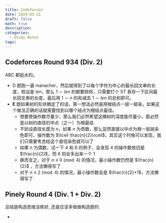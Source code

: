 ```yaml
---
title: Codeforces
date: 2024-03-21
draft: false
math: true
description: 
categories:
  - Study Notes
tags:
---
```


## Codeforces Round 934 (Div. 2)

ABC 都挺水的。

- D 题跑一遍 manacher，然后就得到了以每个字符为中心的最长回文串的长度，假设是 $len$，那么 $1\sim len$ 的都要排除，只需要打个 ST 表存一下区间最长回文串的长度，最后用 $1\sim n$ 的和减去 $1\sim len$ 的总和即可。
- **E** 题如果树的形状确定了的话，第一想法必然是用根结点一层一层染，如果这个做法正确的话就需要找到以哪个结点为根结点最佳。
	- 想要使操作数尽量少，那么我们必然希望这棵树的深度能尽量小，那必然是以树的直径的中点（之一）为根最佳
	- 不妨设直径长度为 $n$，如果 $n$ 为奇数，那么显然直接以中点为根一层层染色即可，操作数为 $\lceil \frac{n}{2}\rceil$，其实这个时候可以发现，我们只需要考虑给这个直径染色就可以了
	- 如果 $n$ 为偶数，试一下 4 和 6 的例子，会发现 4 的操作数依旧是 $\frac{n}{2}$，而 6 则会多出来一个 1
	- 换而言之，对于 $n\equiv 0\pmod{4}$ 的情况，最小操作数仍然是 $\frac{n}{2}$ ，方法懒得写了
	- 对于 $n\equiv 2\pmod{4}$ 的情况，最小操作数会是 $\frac{n}{2}+1$，方法懒得写了

## Pinely Round 4 (Div. 1 + Div. 2)

总结是构造思维没练好, 还是应该多做做构造题的.

- 